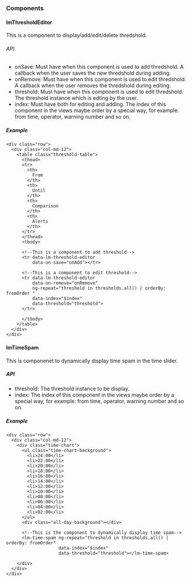 ### Components

#### lmThresholdEditor

This is a component to display/add/edit/delete thredshold.

###### API

* onSave: Must have when this component is used to add thredshold. A callback when the user saves the new thredshold during adding.
* onRemove: Must have when this component is used to edit thredshold. A callback when the user removes the thredshold during editing.
* threshold: Must have when this component is used to edit thredshold. The threshold instance which is edting by the user.
* index: Must have both for editing and adding. The index of this component in the views maybe order by a special way, for example: from time, operator, warning number and so on.

##### Example

	<div class="row">
	  <div class="col-md-12">
	    <table class="threshold-table">
	      <thead>
	      <tr>
	        <th>
	          From
	        </th>
	        <th>
	          Until
	        </th>
	        <th>
	          Comparison
	        </th>
	        <th>
	          Alerts
	        </th>
	      </tr>
	      </thead>
	      <tbody>
	      
	      <!--This is a component to add threshold-->
	      <tr data-lm-threshold-editor
	          data-on-save="onAdd"></tr>
	      
	      <!--This is a component to edit threshold-->
	      <tr data-lm-threshold-editor
	          data-on-remove="onRemove"
	          ng-repeat="threshold in thresholds.all() | orderBy: fromOrder "
	          data-index="$index"
	          data-threshold="threshold">
	      </tr>
	      
	      </tbody>
	    </table>
	  </div>
	</div>


#### lmTimeSpam

This is componenet to dynamically display time spam in the time slider.

##### API

* threshold: The threshold instance to be display.
* index: The index of this component in the views maybe order by a special way, for example: from time, operator, warning number and so on.

##### Example

	<div class="row">
	  <div class="col-md-12">
	    <div class="time-chart">
	      <ul class="time-chart-background">
	        <li>24:00</li>
	        <li>22:00</li>
	        <li>20:00</li>
	        <li>18:00</li>
	        <li>16:00</li>
	        <li>14:00</li>
	        <li>12:00</li>
	        <li>10:00</li>
	        <li>08:00</li>
	        <li>06:00</li>
	        <li>04:00</li>
	        <li>02:00</li>
	      </ul>
	      <div class="all-day-background"></div>
	      
	      <!--This is the component to dynamically display time spam-->
	      <lm-time-spam ng-repeat="threshold in thresholds.all() | orderBy: fromOrder"
	                    data-index="$index"
	                    data-threshold="threshold"></lm-time-spam>
	      
	    </div>
	  </div>
	</div>